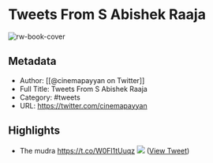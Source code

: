 # Tweets From S Abishek Raaja

![rw-book-cover](https://pbs.twimg.com/profile_images/1203762345991757824/yTvznvDC.jpg)

## Metadata
- Author: [[@cinemapayyan on Twitter]]
- Full Title: Tweets From S Abishek Raaja
- Category: #tweets
- URL: https://twitter.com/cinemapayyan

## Highlights
- The mudra https://t.co/W0Fl1tUuqz
  ![](https://pbs.twimg.com/media/EpLQRRxW8AAkdpI.jpg) ([View Tweet](https://twitter.com/cinemapayyan/status/1338361045757280262))
